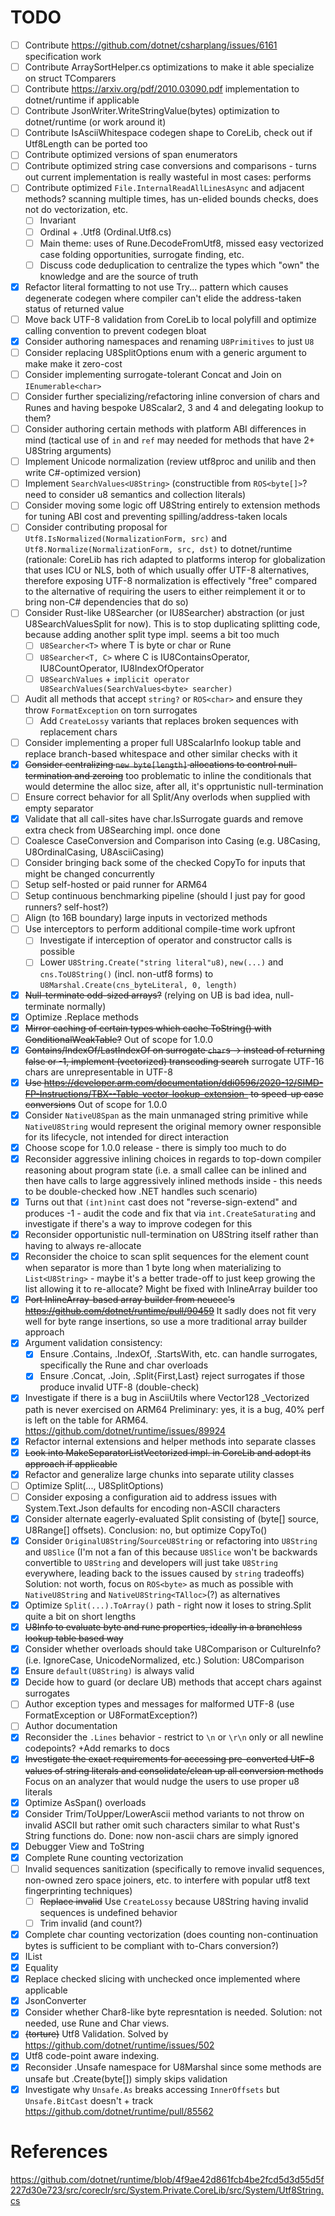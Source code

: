 # TODO
- [ ] Contribute https://github.com/dotnet/csharplang/issues/6161 specification work
- [ ] Contribute ArraySortHelper.cs optimizations to make it able specialize on struct TComparers
- [ ] Contribute https://arxiv.org/pdf/2010.03090.pdf implementation to dotnet/runtime if applicable
- [ ] Contribute JsonWriter.WriteStringValue(bytes) optimization to dotnet/runtime (or work around it)
- [ ] Contribute IsAsciiWhitespace codegen shape to CoreLib, check out if Utf8Length can be ported too
- [ ] Contribute optimized versions of span enumerators
- [ ] Contribute optimized string case conversions and comparisons - turns out current implementation is really wasteful in most cases: performs
- [ ] Contribute optimized `File.InternalReadAllLinesAsync` and adjacent methods?
scanning multiple times, has un-elided bounds checks, does not do vectorization, etc.
    - [ ] Invariant
    - [ ] Ordinal + .Utf8 (Ordinal.Utf8.cs)
    - [ ] Main theme: uses of Rune.DecodeFromUtf8, missed easy vectorized case folding opportunities, surrogate finding, etc.
    - [ ] Discuss code deduplication to centralize the types which "own" the knowledge and are the source of truth
- [x] Refactor literal formatting to not use Try... pattern which causes degenerate codegen where compiler can't elide the address-taken status of returned value
- [ ] Move back UTF-8 validation from CoreLib to local polyfill and optimize calling convention to prevent codegen bloat
- [x] Consider authoring namespaces and renaming `U8Primitives` to just `U8`
- [ ] Consider replacing U8SplitOptions enum with a generic argument to make make it zero-cost
- [ ] Consider implementing surrogate-tolerant Concat and Join on `IEnumerable<char>`
- [ ] Consider further specializing/refactoring inline conversion of chars and Runes and having bespoke U8Scalar2, 3 and 4 and delegating lookup to them?
- [ ] Consider authoring certain methods with platform ABI differences in mind (tactical use of `in` and `ref` may needed for methods that have 2+ U8String arguments)
- [ ] Implement Unicode normalization (review utf8proc and unilib and then write C#-optimized version)
- [ ] Implement `SearchValues<U8String>` (constructible from `ROS<byte[]>`? need to consider u8 semantics and collection literals)
- [ ] Consider moving some logic off U8String entirely to extension methods for tuning ABI cost and preventing spilling/address-taken locals
- [ ] Consider contributing proposal for `Utf8.IsNormalized(NormalizationForm, src)` and `Utf8.Normalize(NormalizationForm, src, dst)` to dotnet/runtime (rationale: CoreLib has rich adapted to platforms interop for globalization that uses ICU or NLS, both of which usually offer UTF-8 alternatives, therefore exposing UTF-8 normalization is effectively "free" compared to the alternative of requiring the users to either reimplement it or to bring non-C# dependencies that do so)
- [ ] Consider Rust-like U8Searcher (or IU8Searcher) abstraction (or just U8SearchValuesSplit for now). This is to stop duplicating splitting code, because adding another split type impl. seems a bit too much
    - [ ] `U8Searcher<T>` where T is byte or char or Rune
    - [ ] `U8Searcher<T, C>` where C is IU8ContainsOperator, IU8CountOperator, IU8IndexOfOperator
    - [ ] `U8SearchValues` + `implicit operator U8SearchValues(SearchValues<byte> searcher)`
- [ ] Audit all methods that accept `string?` or `ROS<char>` and ensure they throw `FormatException` on torn surrogates
    - [ ] Add `CreateLossy` variants that replaces broken sequences with replacement chars
- [ ] Consider implementing a proper full U8ScalarInfo lookup table and replace branch-based whitespace and other similar checks with it
- [x] ~~Consider centralizing `new byte[length]` allocations to control null-termination and zeroing~~ too problematic to inline the conditionals that would determine the alloc size, after all, it's opprtunistic null-termination
- [ ] Ensure correct behavior for all Split/Any overlods when supplied with empty separator
- [x] Validate that all call-sites have char.IsSurrogate guards and remove extra check from U8Searching impl. once done
- [ ] Coalesce CaseConversion and Comparison into Casing (e.g. U8Casing, U8OrdinalCasing, U8AsciiCasing)
- [ ] Consider bringing back some of the checked CopyTo for inputs that might be changed concurrently
- [ ] Setup self-hosted or paid runner for ARM64
- [ ] Setup continuous benchmarking pipeline (should I just pay for good runners? self-host?)
- [ ] Align (to 16B boundary) large inputs in vectorized methods
- [ ] Use interceptors to perform additional compile-time work upfront
    - [ ] Investigate if interception of operator and constructor calls is possible
    - [ ] Lower `U8String.Create("string literal"u8)`, `new(...)` and `cns.ToU8String()` (incl. non-utf8 forms) to `U8Marshal.Create(cns_byteLiteral, 0, length)`
- [x] ~~Null-terminate odd-sized arrays?~~ (relying on UB is bad idea, null-terminate normally)
- [x] Optimize .Replace methods
- [x] ~~Mirror caching of certain types which cache ToString() with ConditionalWeakTable?~~ Out of scope for 1.0.0
- [x] ~~Contains/IndexOf/LastIndexOf on surrogate `char`s -> instead of returning false or -1, implement (vectorized) transcoding search~~ surrogate UTF-16 chars are unrepresentable in UTF-8
- [x] ~~Use https://developer.arm.com/documentation/ddi0596/2020-12/SIMD-FP-Instructions/TBX--Table-vector-lookup-extension- to speed-up case conversions~~ Out of scope for 1.0.0
- [x] Consider `NativeU8Span` as the main unmanaged string primitive while `NativeU8String` would represent the original memory owner responsible for its lifecycle, not intended for direct interaction
- [x] Choose scope for 1.0.0 release - there is simply too much to do
- [x] Reconsider aggressive inlining choices in regards to top-down compiler reasoning about program state (i.e. a small callee can be inlined and then have calls to large aggressively inlined methods inside - this needs to be double-checked how .NET handles such scenario)
- [x] Turns out that `(int)nint` cast does not "reverse-sign-extend" and produces -1 - audit the code and fix that via `int.CreateSaturating` and investigate if there's a way to improve codegen for this
- [x] Reconsider opportunistic null-termination on U8String itself rather than having to always re-allocate
- [x] Reconsider the choice to scan split sequences for the element count when separator is more than 1 byte long when materializing to `List<U8String>` - maybe it's a better trade-off to just keep growing the list allowing it to re-allocate? Might be fixed with InlineArray builder too
- [x] ~~Port InlineArray-based array builder from neuecc's https://github.com/dotnet/runtime/pull/90459~~ It sadly does not fit very well for byte range insertions, so use a more traditional array builder approach
- [x] Argument validation consistency:
    - [x] Ensure .Contains, .IndexOf, .StartsWith, etc. can handle surrogates, specifically the Rune and char overloads
    - [x] Ensure .Concat, .Join, .Split{First,Last} reject surrogates if those produce invalid UTF-8 (double-check)
- [x] Investigate if there is a bug in AsciiUtils where Vector128 _Vectorized path is never exercised on ARM64 Preliminary: yes, it is a bug, 40% perf is left on the table for ARM64. https://github.com/dotnet/runtime/issues/89924
- [x] Refactor internal extensions and helper methods into separate classes
- [x] ~~Look into MakeSeparatorListVectorized impl. in CoreLib and adopt its approach if applicable~~
- [x] Refactor and generalize large chunks into separate utility classes
- [ ] Optimize Split(..., U8SplitOptions)
- [ ] Consider exposing a configuration aid to address issues with System.Text.Json defaults for encoding non-ASCII characters 
- [x] Consider alternate eagerly-evaluated Split consisting of (byte[] source, U8Range[] offsets). Conclusion: no, but optimize CopyTo()
- [x] Consider `OriginalU8String`/`SourceU8String` or refactoring into `U8String` and `U8Slice` (I'm not a fan of this because `U8Slice` won't be backwards convertible to `U8String` and developers will just take `U8String` everywhere, leading back to the issues caused by `string` tradeoffs) Solution: not worth, focus on `ROS<byte>` as much as possible with `NativeU8String` and `NativeU8String<TAlloc>`(?) as alternatives
- [x] Optimize `Split(...).ToArray()` path - right now it loses to string.Split quite a bit on short lengths
- [x] ~~U8Info to evaluate byte and rune properties, ideally in a branchless lookup table based way~~
- [x] Consider whether overloads should take U8Comparison or CultureInfo? (i.e. IgnoreCase, UnicodeNormalized, etc.) Solution: U8Comparison
- [x] Ensure `default(U8String)` is always valid
- [x] Decide how to guard (or declare UB) methods that accept chars against surrogates
- [ ] Author exception types and messages for malformed UTF-8 (use FormatException or U8FormatException?)
- [ ] Author documentation
- [x] Reconsider the `.Lines` behavior - restrict to `\n` or `\r\n` only or all newline codepoints? +Add remarks to docs
- [x] ~~Investigate the exact requirements for accessing pre-converted UtF-8 values of string literals and consolidate/clean up all conversion methods~~ Focus on an analyzer that would nudge the users to use proper u8 literals
- [x] Optimize AsSpan() overloads
- [x] Consider Trim/ToUpper/LowerAscii method variants to not throw on invalid ASCII but rather omit such characters similar to what Rust's String functions do. Done: now non-ascii chars are simply ignored
- [x] Debugger View and ToString
- [x] Complete Rune counting vectorization
- [ ] Invalid sequences sanitization (specifically to remove invalid sequences, non-owned zero space joiners, etc. to interfere with popular utf8 text fingerprinting techniques)
    - [ ] ~~Replace invalid~~ Use `CreateLossy` because U8String having invalid sequences is undefined behavior
    - [ ] Trim invalid (and count?)
- [x] Complete char counting vectorization (does counting non-continuation bytes is sufficient to be compliant with to-Chars conversion?)
- [x] IList<byte>
- [x] Equality
- [x] Replace checked slicing with unchecked once implemented where applicable
- [x] JsonConverter
- [x] Consider whether Char8-like byte represntation is needed. Solution: not needed, use Rune and Char views.
- [x] ~~(torture)~~ Utf8 Validation. Solved by https://github.com/dotnet/runtime/issues/502
- [x] Utf8 code-point aware indexing. 
- [x] Reconsider .Unsafe namespace for U8Marshal since some methods are unsafe but .Create(byte[]) simply skips validation
- [x] Investigate why `Unsafe.As` breaks accessing `InnerOffsets` but `Unsafe.BitCast` doesn't + track https://github.com/dotnet/runtime/pull/85562

# References
https://github.com/dotnet/runtime/blob/4f9ae42d861fcb4be2fcd5d3d55d5f227d30e723/src/coreclr/src/System.Private.CoreLib/src/System/Utf8String.cs
